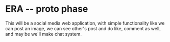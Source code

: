 # ERA -- proto phase
This will be a social media web application, with simple functionality like we can post an image, we can see other's post and do like, comment as well, and may be we'll make chat system.
